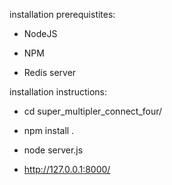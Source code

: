 installation prerequistites:

* NodeJS

* NPM

* Redis server

installation instructions:

* cd super_multipler_connect_four/

* npm install .

* node server.js

* http://127.0.0.1:8000/
